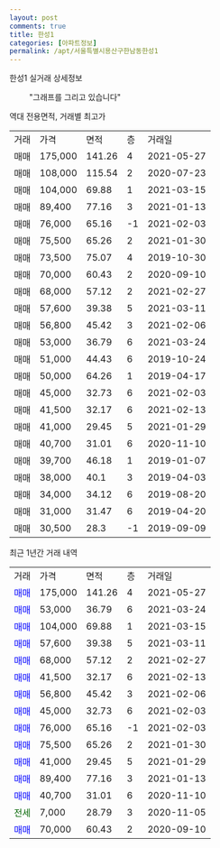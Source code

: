 ```yaml
---
layout: post
comments: true
title: 한성1
categories: [아파트정보]
permalink: /apt/서울특별시용산구한남동한성1
---
```


한성1 실거래 상세정보

<script type="text/javascript">
  google.charts.load('current', {'packages':['line', 'corechart']});
  google.charts.setOnLoadCallback(drawChart);

  function drawChart() {
    var data = new google.visualization.DataTable();
    data.addColumn('date', '거래일');
    data.addColumn('number', "매매");
    data.addColumn('number', "전세");
    data.addColumn('number', "전매");

    data.addRows([[new Date(Date.parse("2021-05-27")), 175000, null, null], [new Date(Date.parse("2021-03-24")), 53000, null, null], [new Date(Date.parse("2021-03-15")), 104000, null, null], [new Date(Date.parse("2021-03-11")), 57600, null, null], [new Date(Date.parse("2021-02-27")), 68000, null, null], [new Date(Date.parse("2021-02-13")), 41500, null, null], [new Date(Date.parse("2021-02-06")), 56800, null, null], [new Date(Date.parse("2021-02-03")), 45000, null, null], [new Date(Date.parse("2021-02-03")), 76000, null, null], [new Date(Date.parse("2021-01-30")), 75500, null, null], [new Date(Date.parse("2021-01-29")), 41000, null, null], [new Date(Date.parse("2021-01-13")), 89400, null, null], [new Date(Date.parse("2020-11-10")), 40700, null, null], [new Date(Date.parse("2020-11-05")), null, 7000, null], [new Date(Date.parse("2020-09-10")), 70000, null, null]]);

    var options = {
      hAxis: {
        format: 'yyyy/MM/dd'
      },    
      lineWidth: 0,
      pointsVisible: true,    
      title: '최근 1년간 유형별 실거래가 분포',
      legend: { position: 'bottom' }
    };

    var formatter = new google.visualization.NumberFormat({pattern:'###,###'} );
    formatter.format(data, 1);
    formatter.format(data, 2);
    
    setTimeout(function() {
        var chart = new google.visualization.LineChart(document.getElementById('columnchart_material'));
        chart.draw(data, (options));
        document.getElementById('loading').style.display = 'none';
    }, 1000);
  }
</script>


<div id="loading" style="z-index:20; display: block; margin-left: 35px">"그래프를 그리고 있습니다"</div>
<div id="columnchart_material" style="width: 95%; margin-left: -35px; display: block"></div>

역대 전용면적, 거래별 최고가
<table class="sortable">
    <tr>
      <td>거래</td>
      <td>가격</td>
      <td>면적</td>
      <td>층</td>
      <td>거래일</td>
    </tr>
        <tr>
          <td>매매</td>
          <td>175,000</td>
          <td>141.26</td>
          <td>4</td>
          <td>2021-05-27</td>
        </tr>            <tr>
          <td>매매</td>
          <td>108,000</td>
          <td>115.54</td>
          <td>2</td>
          <td>2020-07-23</td>
        </tr>            <tr>
          <td>매매</td>
          <td>104,000</td>
          <td>69.88</td>
          <td>1</td>
          <td>2021-03-15</td>
        </tr>            <tr>
          <td>매매</td>
          <td>89,400</td>
          <td>77.16</td>
          <td>3</td>
          <td>2021-01-13</td>
        </tr>            <tr>
          <td>매매</td>
          <td>76,000</td>
          <td>65.16</td>
          <td>-1</td>
          <td>2021-02-03</td>
        </tr>            <tr>
          <td>매매</td>
          <td>75,500</td>
          <td>65.26</td>
          <td>2</td>
          <td>2021-01-30</td>
        </tr>            <tr>
          <td>매매</td>
          <td>73,500</td>
          <td>75.07</td>
          <td>4</td>
          <td>2019-10-30</td>
        </tr>            <tr>
          <td>매매</td>
          <td>70,000</td>
          <td>60.43</td>
          <td>2</td>
          <td>2020-09-10</td>
        </tr>            <tr>
          <td>매매</td>
          <td>68,000</td>
          <td>57.12</td>
          <td>2</td>
          <td>2021-02-27</td>
        </tr>            <tr>
          <td>매매</td>
          <td>57,600</td>
          <td>39.38</td>
          <td>5</td>
          <td>2021-03-11</td>
        </tr>            <tr>
          <td>매매</td>
          <td>56,800</td>
          <td>45.42</td>
          <td>3</td>
          <td>2021-02-06</td>
        </tr>            <tr>
          <td>매매</td>
          <td>53,000</td>
          <td>36.79</td>
          <td>6</td>
          <td>2021-03-24</td>
        </tr>            <tr>
          <td>매매</td>
          <td>51,000</td>
          <td>44.43</td>
          <td>6</td>
          <td>2019-10-24</td>
        </tr>            <tr>
          <td>매매</td>
          <td>50,000</td>
          <td>64.26</td>
          <td>1</td>
          <td>2019-04-17</td>
        </tr>            <tr>
          <td>매매</td>
          <td>45,000</td>
          <td>32.73</td>
          <td>6</td>
          <td>2021-02-03</td>
        </tr>            <tr>
          <td>매매</td>
          <td>41,500</td>
          <td>32.17</td>
          <td>6</td>
          <td>2021-02-13</td>
        </tr>            <tr>
          <td>매매</td>
          <td>41,000</td>
          <td>29.45</td>
          <td>5</td>
          <td>2021-01-29</td>
        </tr>            <tr>
          <td>매매</td>
          <td>40,700</td>
          <td>31.01</td>
          <td>6</td>
          <td>2020-11-10</td>
        </tr>            <tr>
          <td>매매</td>
          <td>39,700</td>
          <td>46.18</td>
          <td>1</td>
          <td>2019-01-07</td>
        </tr>            <tr>
          <td>매매</td>
          <td>38,000</td>
          <td>40.1</td>
          <td>3</td>
          <td>2019-04-03</td>
        </tr>            <tr>
          <td>매매</td>
          <td>34,000</td>
          <td>34.12</td>
          <td>6</td>
          <td>2019-08-20</td>
        </tr>            <tr>
          <td>매매</td>
          <td>31,000</td>
          <td>31.47</td>
          <td>6</td>
          <td>2019-04-20</td>
        </tr>            <tr>
          <td>매매</td>
          <td>30,500</td>
          <td>28.3</td>
          <td>-1</td>
          <td>2019-09-09</td>
        </tr>        
    
    
</table>

최근 1년간 거래 내역

<table class="sortable">
    <tr>
      <td>거래</td>
      <td>가격</td>
      <td>면적</td>
      <td>층</td>
      <td>거래일</td>
    </tr>
    <tr>
      <td><a style="color: blue">매매</a></td>
      <td>175,000</td>
      <td>141.26</td>
      <td>4</td>
      <td>2021-05-27</td>
    </tr>          <tr>
      <td><a style="color: blue">매매</a></td>
      <td>53,000</td>
      <td>36.79</td>
      <td>6</td>
      <td>2021-03-24</td>
    </tr>          <tr>
      <td><a style="color: blue">매매</a></td>
      <td>104,000</td>
      <td>69.88</td>
      <td>1</td>
      <td>2021-03-15</td>
    </tr>          <tr>
      <td><a style="color: blue">매매</a></td>
      <td>57,600</td>
      <td>39.38</td>
      <td>5</td>
      <td>2021-03-11</td>
    </tr>          <tr>
      <td><a style="color: blue">매매</a></td>
      <td>68,000</td>
      <td>57.12</td>
      <td>2</td>
      <td>2021-02-27</td>
    </tr>          <tr>
      <td><a style="color: blue">매매</a></td>
      <td>41,500</td>
      <td>32.17</td>
      <td>6</td>
      <td>2021-02-13</td>
    </tr>          <tr>
      <td><a style="color: blue">매매</a></td>
      <td>56,800</td>
      <td>45.42</td>
      <td>3</td>
      <td>2021-02-06</td>
    </tr>          <tr>
      <td><a style="color: blue">매매</a></td>
      <td>45,000</td>
      <td>32.73</td>
      <td>6</td>
      <td>2021-02-03</td>
    </tr>          <tr>
      <td><a style="color: blue">매매</a></td>
      <td>76,000</td>
      <td>65.16</td>
      <td>-1</td>
      <td>2021-02-03</td>
    </tr>          <tr>
      <td><a style="color: blue">매매</a></td>
      <td>75,500</td>
      <td>65.26</td>
      <td>2</td>
      <td>2021-01-30</td>
    </tr>          <tr>
      <td><a style="color: blue">매매</a></td>
      <td>41,000</td>
      <td>29.45</td>
      <td>5</td>
      <td>2021-01-29</td>
    </tr>          <tr>
      <td><a style="color: blue">매매</a></td>
      <td>89,400</td>
      <td>77.16</td>
      <td>3</td>
      <td>2021-01-13</td>
    </tr>          <tr>
      <td><a style="color: blue">매매</a></td>
      <td>40,700</td>
      <td>31.01</td>
      <td>6</td>
      <td>2020-11-10</td>
    </tr>          <tr>
      <td><a style="color: darkgreen">전세</a></td>
      <td>7,000</td>
      <td>28.79</td>
      <td>3</td>
      <td>2020-11-05</td>
    </tr>          <tr>
      <td><a style="color: blue">매매</a></td>
      <td>70,000</td>
      <td>60.43</td>
      <td>2</td>
      <td>2020-09-10</td>
    </tr>      </table>

